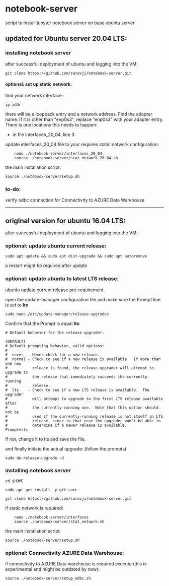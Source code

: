 # notebook-server
script to install jupyter notebook server on base ubuntu server

## updated for Ubuntu server 20.04 LTS:

### installing notebook server

after successful deployment of ubuntu and logging into the VM:

```
git clone https://github.com/saravji/notebook-server.git
```
#### optional: set up static network:

find your network interface:

```
ip addr
```

there will be a loopback entry and a network address. Find the adapter name. If it is other than "enp0s3", replace "enp0s3" with your adapter entry. There is one locations this needs to happen:  
- in file interfaces_20_04, line 3  

update interfaces_20_04 file to your requires static network configuration:  

```
    nano ./notebook-server/interfaces_20_04
    source ./notebook-server/stat_network_20_04.sh
```

the main installation script:

```
source ./notebook-server/setup.sh
```

### to-do:

verify odbc connection for Connectivity to AZURE Data Warehouse

------


## original version for ubuntu 16.04 LTS:

after successful deployment of ubuntu and logging into the VM:

### optional: update ubuntu current release:
```
sudo apt update && sudo apt dist-upgrade && sudo apt autoremove
```
a restart might be required after update

### optional: update ubuntu to latest LTS release:
ubuntu update current release pre-requirement.

open the update-manager configuration file and make sure the Prompt line is set to ***lts***
```
sudo nano /etc/update-manager/release-upgrades
```
Confirm that the Prompt is equal _**lts**_:
```
# Default behavior for the release upgrader.

[DEFAULT]
# Default prompting behavior, valid options:
#
#  never  - Never check for a new release.
#  normal - Check to see if a new release is available.  If more than one new
#           release is found, the release upgrader will attempt to upgrade to
#           the release that immediately succeeds the currently-running
#           release.
#  lts    - Check to see if a new LTS release is available.  The upgrader
#           will attempt to upgrade to the first LTS release available after
#           the currently-running one.  Note that this option should not be
#           used if the currently-running release is not itself an LTS
#           release, since in that case the upgrader won't be able to
#           determine if a newer release is available.
Prompt=lts
```

If not, change it to lts and save the file.

and finally initiate the actual upgrade:
(follow the prompts)
```
sudo do-release-upgrade -d
```

### installing notebook server

```
cd $HOME

sudo apt-get install -y git-core

git clone https://github.com/saravji/notebook-server.git
```
if static network is required:
```
    nano ./notebook-server/interfaces
    source ./notebook-server/stat_network.sh
```
the main installation script:
```
source ./notebook-server/setup.sh
```
### optional: Connectivity AZURE Data Warehouse:
if connectivity to AZURE Data warehouse is required execute (this is experimental and might be outdated by now):
```
source ./notebook-server/setup_odbc.sh
```
